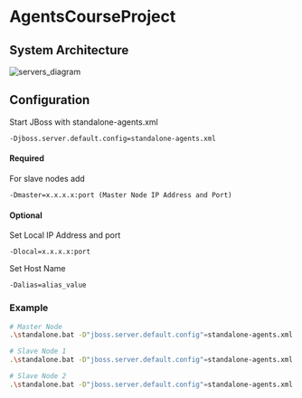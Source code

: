 # AgentsCourseProject

## System Architecture

![servers_diagram](https://cloud.githubusercontent.com/assets/9393829/14836814/4f88643a-0c13-11e6-81f3-5ac383dee9a2.png)

## Configuration
Start JBoss with standalone-agents.xml
<br />
```
-Djboss.server.default.config=standalone-agents.xml
```

#### Required
For slave nodes add
```
-Dmaster=x.x.x.x:port (Master Node IP Address and Port)
```

#### Optional
Set Local IP Address and port 
```
-Dlocal=x.x.x.x:port
```
Set Host Name
```
-Dalias=alias_value
```

### Example
```bash
# Master Node
.\standalone.bat -D"jboss.server.default.config"=standalone-agents.xml -Dlocal="192.168.0.1:8080" -Dalias=MasterNode

# Slave Node 1
.\standalone.bat -D"jboss.server.default.config"=standalone-agents.xml -D"jboss.socket.binding.port-offset"=100 -Dmaster="192.168.0.1:8080" -Dalias=SlaveNode1

# Slave Node 2
.\standalone.bat -D"jboss.server.default.config"=standalone-agents.xml -D"jboss.socket.binding.port-offset"=200 -Dmaster="192.168.0.1:8080"

```
